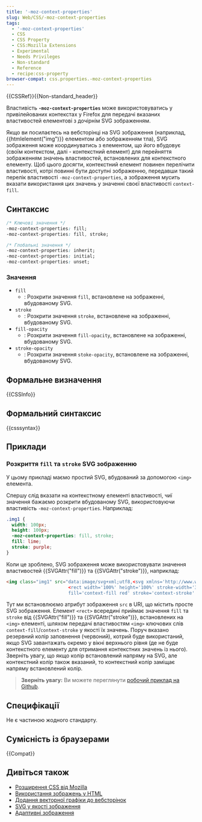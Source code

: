 ```yaml
---
title: '-moz-context-properties'
slug: Web/CSS/-moz-context-properties
tags:
  - '-moz-context-properties'
  - CSS
  - CSS Property
  - CSS:Mozilla Extensions
  - Experimental
  - Needs Privileges
  - Non-standard
  - Reference
  - recipe:css-property
browser-compat: css.properties.-moz-context-properties
---
```

{{CSSRef}}{{Non-standard_header}}

Властивість **`-moz-context-properties`** може використовуватись у привілейованих контекстах у Firefox для передачі вказаних властивостей елементові з дочірнім SVG зображенням.

Якщо ви посилаєтесь на вебсторінці на SVG зображення (наприклад, {{htmlelement("img")}} елементом або зображенням тла), SVG зображення може координуватись з елементом, що його вбудовує (своїм контекстом, далі - контекстний елемент) для перейняття зображенням значень властивостей, встановлених для контекстного елементу. Щоб цього досягти, контекстний елемент повинен перелічити властивості, котрі повинні бути доступні зображенню, передавши такий перелік властивості `-moz-context-properties`, а зображення мусить вказати використання цих значень у значенні своєї властивості `context-fill`.

## Синтаксис

```css
/* Ключові значення */
-moz-context-properties: fill;
-moz-context-properties: fill, stroke;

/* Глобальні значення */
-moz-context-properties: inherit;
-moz-context-properties: initial;
-moz-context-properties: unset;
```

### Значення

- `fill`
  - : Розкрити значення `fill`, встановлене на зображенні, вбудованому SVG.
- `stroke`
  - : Розкрити значення `stroke`, встановлене на зображенні, вбудованому SVG.
- `fill-opacity`
  - : Розкрити значення `fill-opacity`, встановлене на зображенні, вбудованому SVG.
- `stroke-opacity`
  - : Розкрити значення `stoke-opacity`, встановлене на зображенні, вбудованому SVG.

## Формальне визначення

{{CSSInfo}}

## Формальний синтаксис

{{csssyntax}}

## Приклади

### Розкриття `fill` та `stroke` SVG зображенню

У цьому прикладі маємо простий SVG, вбудований за допомогою `<img>` елемента.

Спершу слід вказати на контекстному елементі властивості, чиї значення бажаємо розкрити вбудованому SVG, використовуючи властивість `-moz-context-properties`. Наприклад:

```css
.img1 {
  width: 100px;
  height: 100px;
  -moz-context-properties: fill, stroke;
  fill: lime;
  stroke: purple;
}
```

Коли це зроблено, SVG зображення може використовувати значення властивостей {{SVGAttr("fill")}} та {{SVGAttr("stroke")}}, наприклад:

```html
<img class="img1" src="data:image/svg+xml;utf8,<svg xmlns='http://www.w3.org/2000/svg'>
                       <rect width='100%' height='100%' stroke-width='30px'
                       fill='context-fill red' stroke='context-stroke' fill-opacity='0.5'/></svg>">
```

Тут ми встановлюємо атрибут зображення `src` в URI, що містить просте SVG зображення. Елемент `<rect>` всередині приймає значення `fill` та `stroke` від {{SVGAttr("fill")}} та {{SVGAttr("stroke")}}, встановлених на `<img>` елементі, шляхом передачі властивостям `<img>` ключових слів `context-fill`/`context-stroke` у якості їх значень. Поруч вказано резервний колір заповнення (червоний), котрий буде використаний, якщо SVG завантажать окремо у вікні верхнього рівня (де не буде контекстного елементу для отримання контекстних значень із нього). Зверніть увагу, що якщо колір встановлений напряму на SVG, але контекстний колір також вказаний, то контекстний колір заміщає напряму встановлений колір.

> **Зверніть увагу:** Ви можете переглянути [робочий приклад на Github](https://mdn.github.io/css-examples/moz-context-properties/).

## Специфікації

Не є частиною жодного стандарту.

## Сумісність із браузерами

{{Compat}}

## Дивіться також

- [Розширення CSS від Mozilla](/uk/docs/Web/CSS/Mozilla_Extensions)
- [Використання зображень у HTML](/uk/docs/Web/Media/images)
- [Додання векторної графіки до вебсторінок](/uk/docs/Learn/HTML/Multimedia_and_embedding/Adding_vector_graphics_to_the_Web)
- [SVG у якості зображення](/uk/docs/Web/SVG/SVG_as_an_Image)
- [Адаптивні зображення](/uk/docs/Learn/HTML/Multimedia_and_embedding/Responsive_images)
